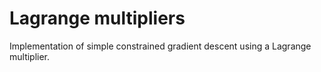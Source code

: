 # Lagrange multipliers

Implementation of simple constrained gradient descent using a Lagrange multiplier.